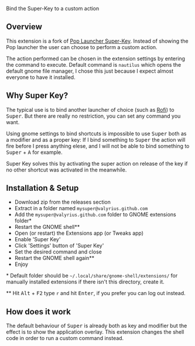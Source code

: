 Bind the Super-Key to a custom action

## Overview

This extension is a fork of [Pop Launcher Super-Key](https://github.com/ManeLippert/pop-launcher-super-key). Instead of showing the Pop launcher the user
can choose to perform a custom action.

The action performed can be chosen in the extension settings by entering the command to execute.
Default command is `nautilus` which opens the default gnome file manager, I chose this just because I
expect almost everyone to have it installed.

## Why Super Key?

The typical use is to bind another launcher of choice (such as [Rofi](https://github.com/davatorium/rofi/)) to <kbd>Super</kbd>.
But there are really no restriction, you can set any command you want.

Using gnome settings to bind shortcuts is impossible to use <kbd>Super</kbd> both as a modifier and as a proper key:
If I bind something to <kbd>Super</kbd> the action will fire before I press anything elese, and I will not be able
to bind something to <kbd>Super</kbd> + <kbd>A</kbd> for example.

Super Key solves this by activating the super action on release of the key if no other shortcut was activated
in the meanwhile.

## Installation & Setup

- Download zip from the releases section
- Extract in a folder named `mysuper@valyrius.github.com`
- Add the `mysuper@valyrius.github.com` folder to GNOME extensions folder*
- Restart the GNOME shell**
- Open (or restart) the Extensions app (or Tweaks app)
- Enable 'Super Key'
- Click 'Settings' button of 'Super Key'
- Set the desired command and close
- Restart the GNOME shell again**
- Enjoy

\* Default folder should be `~/.local/share/gnome-shell/extensions/` for manually installed extensions
if there isn't this directory, create it.

\** Hit <kbd>Alt</kbd> + <kbd>F2</kbd> type `r` and hit <kbd>Enter</kbd>, if you prefer
you can log out instead.

## How does it work

The default behaviour of <kbd>Super</kbd> is already both as key and modifier but the effect is to show the application
overlay. This extension changes the shell code in order to run a custom command instead.

